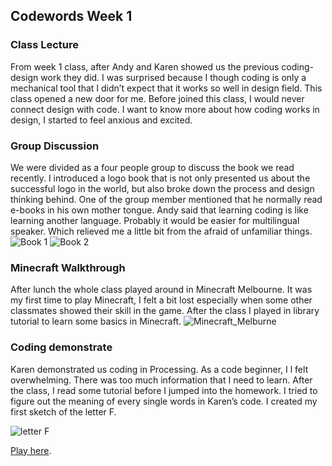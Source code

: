 ## Codewords Week 1

### Class Lecture
From week 1 class, after Andy and Karen showed us the previous coding-design work they did. I was surprised because I though coding is only a mechanical tool that I didn’t expect that it works so well in design field. This class opened a new door for me. Before joined this class, I would never connect design with code. I want to know more about how coding works in design, I started to feel anxious and excited.

### Group Discussion
We were divided as a four people group to discuss the book we read recently. I introduced a logo book that is not only presented us about the successful logo in the world, but also broke down the process and design thinking behind. One of the group member mentioned that he normally read e-books in his own mother tongue. Andy said that learning coding is like learning another language. Probably it would be easier for multilingual speaker. Which relieved me a little bit from the afraid of unfamiliar things.
![Book 1](https://user-images.githubusercontent.com/68985217/92201914-0e0c3000-eec1-11ea-834f-bed2df21bb38.jpg)
![Book 2](https://user-images.githubusercontent.com/68985217/92202087-8246d380-eec1-11ea-865b-193656d6f297.jpg)

### Minecraft Walkthrough
After lunch the whole class played around in Minecraft Melbourne. It was my first time to play Minecraft, I felt a bit lost especially when some other classmates showed their skill in the game. After the class I played in library tutorial to learn some basics in Minecraft.
![Minecraft_Melburne](https://user-images.githubusercontent.com/68985217/92203275-1c0f8000-eec4-11ea-864c-71ecbf56b73c.jpg)

### Coding demonstrate
Karen demonstrated us coding in Processing. As a code beginner, I l felt overwhelming. There was too much information that I need to learn. After the class, I read some tutorial before I jumped into the homework. I tried to figure out the meaning of every single words in Karen’s code. I created my first sketch of the letter F.

![letter F](https://user-images.githubusercontent.com/68985217/92202741-f9c93280-eec2-11ea-816e-b02cb1afca1a.gif)

[Play here](https://faye12.github.io/CodeWord/Week_1/Letter_F/).

